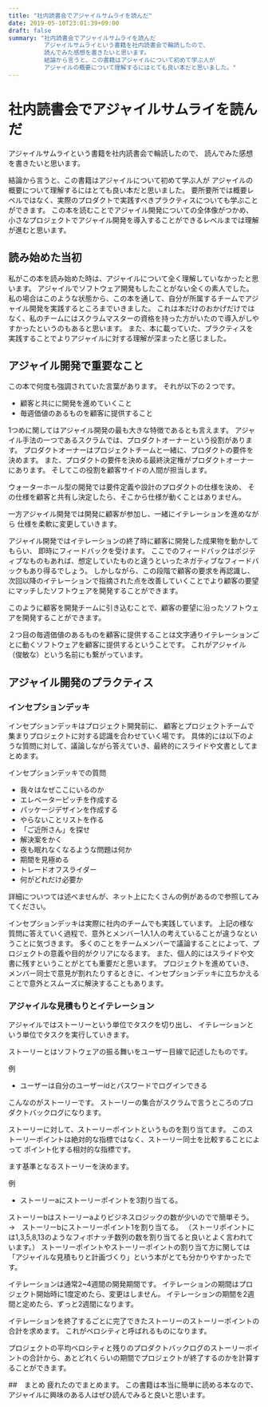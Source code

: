 ```yaml
---
title: "社内読書会でアジャイルサムライを読んだ"
date: 2019-05-10T23:01:39+09:00
draft: false
summary: "社内読書会でアジャイルサムライを読んだ
          アジャイルサムライという書籍を社内読書会で輪読したので、
          読んでみた感想を書きたいと思います。
          結論から言うと、この書籍はアジャイルについて初めて学ぶ人が
          アジャイルの概要について理解するにはとても良い本だと思いました。"
---
```



# 社内読書会でアジャイルサムライを読んだ
アジャイルサムライという書籍を社内読書会で輪読したので、
読んでみた感想を書きたいと思います。

結論から言うと、この書籍はアジャイルについて初めて学ぶ人が
アジャイルの概要について理解するにはとても良い本だと思いました。
要所要所では概要レベルではなく、実際のプロダクトで実践すべきプラクティスについても学ぶことができます。
この本を読むことでアジャイル開発についての全体像がつかめ、小さなプロジェクトでアジャイル開発を導入することができるレベルまでは理解が進むと思います。



## 読み始めた当初
私がこの本を読み始めた時は、アジャイルについて全く理解していなかったと思います。
アジャイルでソフトウェア開発もしたことがない全くの素人でした。
私の場合はこのような状態から、この本を通して、自分が所属するチームでアジャイル開発を実践するところまでいきました。
これは本だけのおかげだけではなく、私のチームにはスクラムマスターの資格を持った方がいたので導入がしやすかったというのもあると思います。
また、本に載っていた、プラクティスを実践することでよりアジャイルに対する理解が深まったと感じました。

## アジャイル開発で重要なこと
この本で何度も強調されていた言葉があります。
それが以下の２つです。

- 顧客と共にに開発を進めていくこと
- 毎週価値のあるものを顧客に提供すること

1つめに関してはアジャイル開発の最も大きな特徴であるとも言えます。
アジャイル手法の一つであるスクラムでは、プロダクトオーナーという役割があります。
プロダクトオーナーはプロジェクトチームと一緒に、プロダクトの要件を決めます。
また、プロダクトの要件を決める最終決定権がプロダクトオーナーにあります。
そしてこの役割を顧客サイドの人間が担当します。

ウォーターホール型の開発では要件定義や設計のプロダクトの仕様を決め、
その仕様を顧客と共有し決定したら、そこから仕様が動くことはありません。

一方アジャイル開発では開発に顧客が参加し、一緒にイテレーションを進めながら
仕様を柔軟に変更していきます。

アジャイル開発ではイテレーションの終了時に顧客に開発した成果物を動かしてもらい、
即時にフィードバックを受けます。
ここでのフィードバックはポジティブなものもあれば、想定していたものと違うといったネガティブなフィードバックもあり得るでしょう。
しかしながら、この段階で顧客の要求を再認識し、次回以降のイテレーションで指摘された点を改善していくことでより顧客の要望にマッチしたソフトウェアを開発することができます。

このように顧客を開発チームに引き込むことで、顧客の要望に沿ったソフトウェアを開発することができます。

２つ目の毎週価値のあるものを顧客に提供することは文字通りイテレーションごとに動くソフトウェアを顧客に提供するということです。
これがアジャイル（俊敏な）という名前にも繋がっています。

## アジャイル開発のプラクティス

### インセプションデッキ
インセプションデッキはプロジェクト開発前に、
顧客とプロジェクトチームで集まりプロジェクトに対する認識を合わせていく場です。
具体的には以下のような質問に対して、議論しながら答えていき、最終的にスライドや文書としてまとめます。

インセプションデッキでの質問
- 我々はなぜここにいるのか
- エレベーターピッチを作成する
- パッケージデザインを作成する
- やらないことリストを作る
- 「ご近所さん」を探せ
- 解決案をかく
- 夜も眠れなくなるような問題は何か
- 期間を見極める
- トレードオフスライダー
- 何がどれだけ必要か

詳細についつては述べませんが、ネット上にたくさんの例があるので参照してみてください。

インセプションデッキは実際に社内のチームでも実践しています。
上記の様な質問に答えていく過程で、意外とメンバー1人1人の考えていることが違うなということに気づきます。
多くのことをチームメンバーで議論することによって、プロジェクトの意義や目的がクリアになるます。
また、個人的にはスライドや文書に残すということがとても重要だと思います。
プロジェクトを進めていき、メンバー同士で意見が割れたりするときに、インセプションデッキに立ちかえることで意外とスムーズに解決することもあります。

### アジャイルな見積もりとイテレーション
アジャイルではストーリーという単位でタスクを切り出し、
イテレーションという単位でタスクを実行していきます。

ストーリーとはソフトウェアの振る舞いをユーザー目線で記述したものです。

例
- ユーザーは自分のユーザーidとパスワードでログインできる

こんなのがストーリーです。
ストーリーの集合がスクラムで言うところのプロダクトバックログになります。

ストーリーに対して、ストーリーポイントというものを割り当てます。
このストーリーポイントは絶対的な指標ではなく、ストーリー同士を比較することによって
ポイント化する相対的な指標です。

ます基準となるストーリーを決めます。

例
- ストーリーaにストーリーポイントを3割り当てる。

ストーリーbはストーリーaよりビジネスロジックの数が少いのでで簡単そう。→　ストーリーbにストーリーポイント1を割り当てる。
（ストーリポイントには1,3,5,8,13のようなフィボナッチ数列の数を割り当てると良いとよく言われています。）
ストーリーポイントやストーリーポイントの割り当て方に関しては「アジャイルな見積もりと計画づくり」という本がとても分かりやすかったです。

イテレーションは通常2~4週間の開発期間です。
イテレーションの期間はプロジェクト開始時に1度定めたら、変更はしません。
イテレーションの期間を2週間と定めたら、ずっと2週間になります。

イテレーションを終了するごとに完了できたストーリーのストーリーポイントの合計を求めます。
これがベロシティと呼ばれるものになります。

プロジェクトの平均ベロシティと残りのプロダクトバックログのストーリーポイントの合計から、あとどれくらいの期間でプロジェクトが終了するのかを計算することができます。

##　まとめ
疲れたのでまとめます。
この書籍は本当に簡単に読める本なので、アジャイルに興味のある人はぜひ読んでみると良いと思います。
